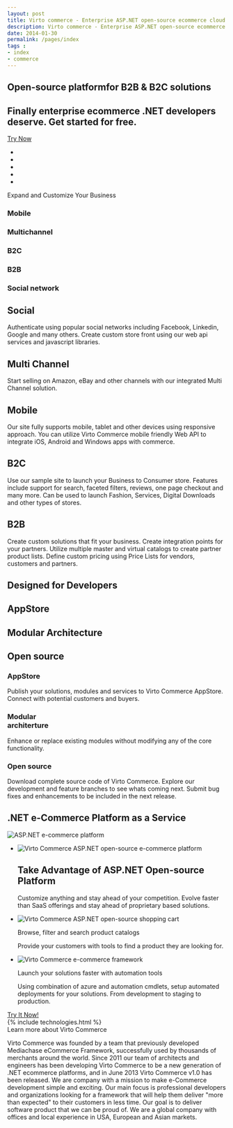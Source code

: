 ```yaml
---
layout: post
title: Virto commerce - Enterprise ASP.NET open-source ecommerce cloud platform
description: Virto commerce - Enterprise ASP.NET open-source ecommerce cloud platform
date: 2014-01-30
permalink: /pages/index
tags : 
- index
- commerce
---
```

<article role="main" class="main">
	<!-- Enterprise -->
	<div class="main-enterprise">
		<div class="presentation responsive">
			<div class="presentation-info">
				<h1 class="presentation-title">Open-source platform<span></span>for B2B & B2C solutions</h1>
				<h2 class="presentation_sub-title">Finally enterprise ecommerce .NET developers deserve.
				<span></span>Get started for free.</h2>
				<div class="presentation-buttons">
					<a class="button fill" href="#" id="href_1">Try Now</a>
				</div>
			</div>
		</div>
		<div class="costumers">
			<div class="responsive">
				<ul class="list __inline">
					<li class="list-item helvetia"></li>
					<li class="list-item kitmall"></li>
					<li class="list-item kalla"></li>
					<li class="list-item caromba"></li>
					<li class="list-item markus"></li>
				</ul>
			</div>
		</div>
	</div>
	<!-- Your customers -->
	<div class="your-costumers">
		<div class="responsive">
			<p class="head-title">Expand and Customize Your Business</p>
			<div class="planet pc">
				<div class="satelite mobile">
					<a class="ico"></a>
					<h3>Mobile</h3>
				</div>
				<div class="satelite marketplace">
					<a class="ico"></a>
					<h3>Multichannel</h3>
				</div>
				<div class="satelite pc">
					<a class="ico"></a>
					<h3>B2C</h3>
				</div>
				<div class="satelite b2b">
					<a class="ico"></a>
					<h3>B2B</h3>
				</div>
				<div class="satelite social">
					<a class="ico"></a>
					<h3>Social network</h3>
				</div>
				<div class="planet-info">
					<div class="ico"></div>
					<div class="planet-content social">
						<h2 class="name">Social</h2>
						<p>Authenticate using popular social networks including Facebook, Linkedin, Google and many others. Create custom store front using our web api services and javascript libraries.</p>
					</div>
					<div class="planet-content marketplace">
						<h2 class="name">Multi Channel</h2>
						<p>Start selling on Amazon, eBay and other channels with our integrated Multi Channel solution.</p>
					</div>
					<div class="planet-content mobile">
						<h2 class="name">Mobile</h2>
						<p>Our site fully supports mobile, tablet and other devices using responsive approach. You can utilize Virto Commerce mobile friendly Web API to integrate iOS, Android and Windows apps with commerce.</p>
					</div>
					<div class="planet-content pc opened">
						<h2 class="name">B2C</h2>
						<p>Use our sample site to launch your Business to Consumer store. Features include support for search, faceted filters, reviews, one page checkout and many more. Can be used to launch Fashion, Services, Digital Downloads and other types of stores.</p>
					</div>
					<div class="planet-content b2b">
						<h2 class="name">B2B</h2>
						<p>Create custom solutions that fit your business. Create integration points for your partners. Utilize multiple master and virtual catalogs to create partner product lists. Define custom pricing using Price Lists for vendors, customers and partners.</p>
					</div>
				</div>
			</div>
		</div>
	</div>
	<!-- Join -->
	<div class="join">
		<div class="responsive">
			<h1 class="head-title">Designed for Developers</h1>
			<div class="join-info">
				<h2 class="joiner pro">AppStore</h2>
				<h2 class="joiner flex">Modular Architecture</h2>
				<h2 class="joiner code">Open source</h2>
			</div>
			<div class="join-dialog">
				<div class="join-content pro opened">
					<h3 class="name">AppStore</h3>
					<p>Publish your solutions, modules and services to Virto Commerce AppStore. Connect with potential customers and buyers.</p>
				</div>
				<div class="join-content flex">
					<h3 class="name">Modular <br>architerture</h3>
					<p>Enhance or replace existing modules without modifying any of the core functionality. </p>
				</div>
				<div class="join-content code">
					<h3 class="name">Open source</h3>
					<p>Download complete source code of Virto Commerce. Explore our development and feature branches to see whats coming next. Submit bug fixes and enhancements to be included in the next release.</p>
				</div>
			</div>
		</div>
	</div>
	<!-- E-commerce Platform -->
	<div class="ecommerce-platform">
		<div class="responsive">
			<h2>.NET e-Commerce Platform as a Service</h2>
			<img alt="ASP.NET e-commerce platform" src="/Content/images/schema.png" class="schema">
		</div>
	</div>
	<!-- Advantages -->
	<div class="advantages __responsive">
		<ul class="list">
			<li class="list-item">
				<img alt="Virto Commerce ASP.NET open-source e-commerce platform" src="/Content/images/advantages/1.jpg">
				<h2 class="title">Take Advantage of ASP.NET Open-source Platform</h2>
				<p>
					Customize anything and stay ahead of your competition. Evolve 
					faster than SaaS offerings and stay ahead of proprietary based solutions.
				</p>
			</li>
			<li class="list-item">
				<img alt="Virto Commerce ASP.NET open-source shopping cart" src="/Content/images/advantages/2.jpg">
				<p class="title">Browse, filter and search product catalogs</p>
				<p>
					Provide your customers with tools to find a product 
					they are looking for.
				</p>
			</li>
			<li class="list-item">
				<img alt="Virto Commerce e-commerce framework" src="/Content/images/advantages/3.jpg">
				<p class="title">Launch your solutions faster with automation tools</p>
				<p>
					Using combination of azure and automation cmdlets, setup 
					automated deployments for your solutions. From development to 
					staging to production.
				</p>
			</li>
		</ul>
	</div>
	<!-- Try it now -->
	<div class="try-it">
		<a class="button fill" href="#" id="href_2">Try It Now!</a>
	</div>
	{% include technologies.html %}
	<!-- About Virtocommerce -->
	<div class="about-vc __responsive">
		<a class="link learn-link">Learn more about Virto Commerce</a>
		<div class="about">
			<p>
				Virto Commerce was founded by a team that previously developed Mediachase eCommerce Framework, successfully used by thousands of merchants around the world. Since 2011 our team of architects and engineers has been developing Virto Commerce to be a new generation of .NET ecommerce platforms, and in June 2013 Virto Commerce v1.0 has been released.
				We are company with a mission to make e-Commerce development simple and exciting.
				Our main focus is professional developers and organizations looking for a framework that will help them deliver "more than expected" to their customers in less time. Our goal is to deliver software product that we can be proud of.
				We are a global company with offices and local experience in USA, European and Asian markets.
			</p>
		</div>
	</div>
</article>
